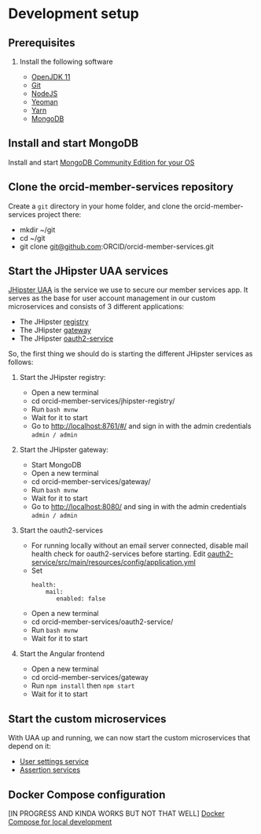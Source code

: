 # Development setup

## Prerequisites

1. Install the following software

    - [OpenJDK 11](https://openjdk.java.net/install/)
    - [Git](https://git-scm.com/downloads)
    - [NodeJS](https://nodejs.org/en/download)
    - [Yeoman](https://yeoman.io/learning/)
    - [Yarn](https://yarnpkg.com/lang/en/docs/install/#mac-stable)
    - [MongoDB](https://docs.mongodb.com/manual/installation/)

## Install and start MongoDB

Install and start [MongoDB Community Edition for your OS](https://docs.mongodb.com/manual/administration/install-community/)

## Clone the orcid-member-services repository

Create a `git` directory in your home folder, and clone the orcid-member-services project there:

- mkdir ~/git
- cd ~/git
- git clone git@github.com:ORCID/orcid-member-services.git

## Start the JHipster UAA services

[JHipster UAA](https://www.jhipster.tech/using-uaa/) is the service we use to secure our member services app. It serves as the base for user account management in our custom microservices and consists of 3 different applications:

- The JHipster [registry](https://github.com/jhipster/jhipster-registry)
- The JHipster [gateway](https://www.jhipster.tech/api-gateway/)
- The JHipster [oauth2-service](https://www.jhipster.tech/using-uaa)
    
So, the first thing we should do is starting the different JHipster services as follows:   

1. Start the JHipster registry:

    - Open a new terminal 
    - cd orcid-member-services/jhipster-registry/
    - Run `bash mvnw`
    - Wait for it to start
    - Go to [http://localhost:8761/#/](http://localhost:8761/#/) and sign in with the admin credentials `admin / admin`

2. Start the JHipster gateway:
    
    - Start MongoDB
    - Open a new terminal 
    - cd orcid-member-services/gateway/    
    - Run `bash mvnw`
    - Wait for it to start
    - Go to [http://localhost:8080/](http://localhost:8080/) and sing in with the admin credentials `admin / admin`

3. Start the oauth2-services
    
    - For running locally without an email server connected, disable mail health check for oauth2-services before starting. Edit [oauth2-service/src/main/resources/config/application.yml](https://github.com/ORCID/orcid-member-services/blob/master/oauth2-service/src/main/resources/config/application.yml#L60)
    - Set 
        ```
        health:
            mail:
               enabled: false
        ```
    - Open a new terminal 
    - cd orcid-member-services/oauth2-service/  
    - Run `bash mvnw`
    - Wait for it to start
    
4. Start the Angular frontend

    - Open a new terminal 
    - cd orcid-member-services/gateway 
    - Run `npm install` then `npm start`
    - Wait for it to start

## Start the custom microservices
With UAA up and running, we can now start the custom microservices that depend on it:

- [User settings service](USER_SETTINGS_SERVICE.md)
- [Assertion services](ASSERTION_SERVICES.md)

## Docker Compose configuration
[IN PROGRESS AND KINDA WORKS BUT NOT THAT WELL] [Docker Compose for local development](DOCKER_CONFIG.md)
